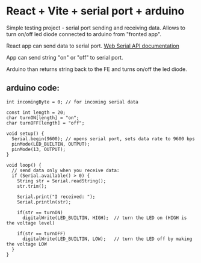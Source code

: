 # React + Vite + serial port + arduino

Simple testing project - serial port sending and receiving data.
Allows to turn on/off led diode connected to arduino from "fronted app".

React app can send data to serial port. 
[Web Serial API documentation](https://developer.mozilla.org/en-US/docs/Web/API/Web_Serial_API)

App can send string "on" or "off" to serial port.

Arduino than returns string back to the FE and turns on/off the led diode.


## arduino code:

```
int incomingByte = 0; // for incoming serial data

const int length = 20;  
char turnON[length] = "on";  
char turnOFF[length] = "off"; 

void setup() {
  Serial.begin(9600); // opens serial port, sets data rate to 9600 bps
  pinMode(LED_BUILTIN, OUTPUT);
  pinMode(13, OUTPUT);
}

void loop() {
  // send data only when you receive data:
  if (Serial.available() > 0) {
    String str = Serial.readString();
    str.trim();

    Serial.print("I received: ");
    Serial.println(str);
    
    if(str == turnON)
      digitalWrite(LED_BUILTIN, HIGH);  // turn the LED on (HIGH is the voltage level)
    
    if(str == turnOFF)
      digitalWrite(LED_BUILTIN, LOW);   // turn the LED off by making the voltage LOW
  }
}
```
